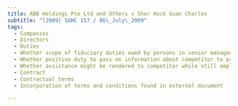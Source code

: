 ```yaml
---
title: ABB Holdings Pte Ltd and Others v Sher Hock Guan Charles 
subtitle: "[2009] SGHC 157 / 06\_July\_2009"
tags:
  - Companies
  - Directors
  - Duties
  - Whether scope of fiduciary duties owed by persons in senior management same as those owed by directors
  - Whether positive duty to pass on information about competitor to principal existed
  - Whether assistance might be rendered to competitor while still employed by principal
  - Contract
  - Contractual terms
  - Incorporation of terms and conditions found in external document

---
```



